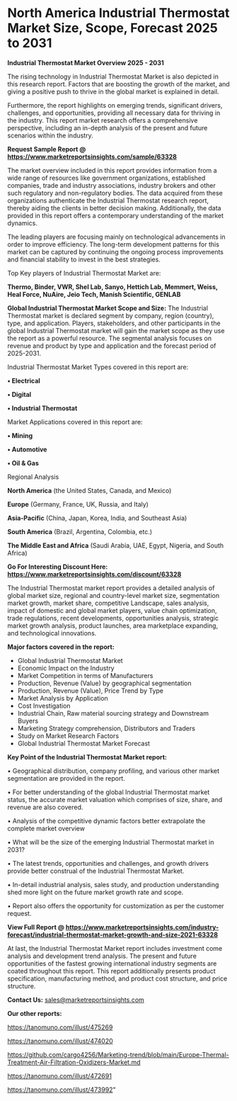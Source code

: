 # North America Industrial Thermostat Market Size, Scope, Forecast 2025 to 2031

<Strong> Industrial Thermostat Market Overview 2025 - 2031</strong>

The rising technology in Industrial Thermostat Market is also depicted in this research report. Factors that are boosting the growth of the market, and giving a positive push to thrive in the global market is explained in detail.

Furthermore, the report highlights on emerging trends, significant drivers, challenges, and opportunities, providing all necessary data for thriving in the industry. This report market research offers a comprehensive perspective, including an in-depth analysis of the present and future scenarios within the industry.

<strong>Request Sample Report @ <a href=https://www.marketreportsinsights.com/sample/63328>https://www.marketreportsinsights.com/sample/63328</a></strong>

The market overview included in this report provides information from a wide range of resources like government organizations, established companies, trade and industry associations, industry brokers and other such regulatory and non-regulatory bodies. The data acquired from these organizations authenticate the Industrial Thermostat research report, thereby aiding the clients in better decision making. Additionally, the data provided in this report offers a contemporary understanding of the market dynamics.

The leading players are focusing mainly on technological advancements in order to improve efficiency. The long-term development patterns for this market can be captured by continuing the ongoing process improvements and financial stability to invest in the best strategies.

Top Key players of Industrial Thermostat Market are:

<strong>Thermo, Binder, VWR, Shel Lab, Sanyo, Hettich Lab, Memmert, Weiss, Heal Force, NuAire, Jeio Tech, Manish Scientific, GENLAB</strong>

<strong><b>Global Industrial Thermostat Market Scope and Size:</b></strong>
The Industrial Thermostat market is declared segment by company, region (country), type, and application. Players, stakeholders, and other participants in the global Industrial Thermostat market will gain the market scope as they use the report as a powerful resource. The segmental analysis focuses on revenue and product by type and application and the forecast period of 2025-2031.

Industrial Thermostat Market Types covered in this report are:

<strong>• Electrical

• Digital

• Industrial Thermostat</strong>

Market Applications covered in this report are:

<strong>• Mining

• Automotive

• Oil & Gas</strong> 

Regional Analysis

<strong>North America</strong> (the United States, Canada, and Mexico)

<strong>Europe</strong> (Germany, France, UK, Russia, and Italy)

<strong>Asia-Pacific</strong> (China, Japan, Korea, India, and Southeast Asia)

<strong>South America</strong> (Brazil, Argentina, Colombia, etc.)

<strong>The Middle East and Africa</strong> (Saudi Arabia, UAE, Egypt, Nigeria, and South Africa)

<strong>Go For Interesting Discount Here: <a href=https://www.marketreportsinsights.com/discount/63328>https://www.marketreportsinsights.com/discount/63328</a></strong>

The Industrial Thermostat market report provides a detailed analysis of global market size, regional and country-level market size, segmentation market growth, market share, competitive Landscape, sales analysis, impact of domestic and global market players, value chain optimization, trade regulations, recent developments, opportunities analysis, strategic market growth analysis, product launches, area marketplace expanding, and technological innovations.

<strong><b>Major factors covered in the report:</b></strong>
<ul>
  <li>Global Industrial Thermostat Market </li>
  <li>Economic Impact on the Industry</li>
  <li>Market Competition in terms of Manufacturers</li>
  <li>Production, Revenue (Value) by geographical segmentation</li>
  <li>Production, Revenue (Value), Price Trend by Type</li>
  <li>Market Analysis by Application</li>
  <li>Cost Investigation</li>
  <li>Industrial Chain, Raw material sourcing strategy and Downstream Buyers</li>
  <li>Marketing Strategy comprehension, Distributors and Traders</li>
  <li>Study on Market Research Factors</li>
  <li>Global Industrial Thermostat Market Forecast</li>
</ul>

<strong><b>Key Point of the Industrial Thermostat Market report:</b></strong>

• Geographical distribution, company profiling, and various other market segmentation are provided in the report.

• For better understanding of the global Industrial Thermostat market status, the accurate market valuation which comprises of size, share, and revenue are also covered.

• Analysis of the competitive dynamic factors better extrapolate the complete market overview

• What will be the size of the emerging Industrial Thermostat market in 2031?

• The latest trends, opportunities and challenges, and growth drivers provide better construal of the Industrial Thermostat Market.

• In-detail industrial analysis, sales study, and production understanding shed more light on the future market growth rate and scope.

• Report also offers the opportunity for customization as per the customer request.

<strong><b>View Full Report @ <a href=https://www.marketreportsinsights.com/industry-forecast/industrial-thermostat-market-growth-and-size-2021-63328>https://www.marketreportsinsights.com/industry-forecast/industrial-thermostat-market-growth-and-size-2021-63328</a></b></strong>


At last, the Industrial Thermostat Market report includes investment come analysis and development trend analysis. The present and future opportunities of the fastest growing international industry segments are coated throughout this report. This report additionally presents product specification, manufacturing method, and product cost structure, and price structure.

<strong>Contact Us:</strong>
sales@marketreportsinsights.com

<strong>Our other reports:</strong>

<a href=https://tanomuno.com/illust/475269>https://tanomuno.com/illust/475269</a>

<a href=https://tanomuno.com/illust/474020>https://tanomuno.com/illust/474020</a>

<a href=https://github.com/cargo4256/Marketing-trend/blob/main/Europe-Thermal-Treatment-Air-Filtration-Oxidizers-Market.md>https://github.com/cargo4256/Marketing-trend/blob/main/Europe-Thermal-Treatment-Air-Filtration-Oxidizers-Market.md</a>

<a href=https://tanomuno.com/illust/472691>https://tanomuno.com/illust/472691</a>

<a href=https://tanomuno.com/illust/473992>https://tanomuno.com/illust/473992</a>"
